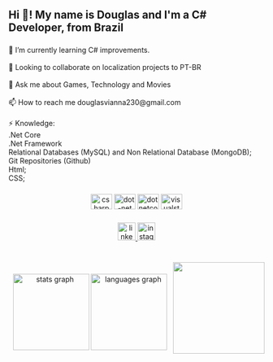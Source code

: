 <h2 align="left">Hi 👋! My name is Douglas and I'm a C# Developer, from Brazil</h2>

###

<p align="left">🌱 I’m currently learning C# improvements.<br><br>👯 Looking to collaborate on localization projects to PT-BR<br><br>💬 Ask me about Games, Technology and Movies<br><br>📫 How to reach me douglasvianna230@gmail.com<br><br>⚡ Knowledge:<br>.Net Core<br>.Net Framework<br>Relational Databases (MySQL) and Non Relational Database (MongoDB);<br>Git Repositories (Github)<br>Html;<br>CSS;</p>

###

<div align="center">
  <img src="https://cdn.jsdelivr.net/gh/devicons/devicon/icons/csharp/csharp-original.svg" height="30" width="42" alt="csharp logo"  />
  <img src="https://cdn.jsdelivr.net/gh/devicons/devicon/icons/dot-net/dot-net-plain-wordmark.svg" height="30" width="42" alt="dot-net logo"  />
  <img src="https://cdn.jsdelivr.net/gh/devicons/devicon/icons/dotnetcore/dotnetcore-original.svg" height="30" width="42" alt="dotnetcore logo"  />
  <img src="https://cdn.jsdelivr.net/gh/devicons/devicon/icons/visualstudio/visualstudio-plain.svg" height="30" width="42" alt="visualstudio logo"  />
</div>

###

<div align="center">
  <a href="https://www.linkedin.com/in/douglas-vianna/" target="_blank">
    <img src="https://img.shields.io/static/v1?message=LinkedIn&logo=linkedin&label=&color=0077B5&logoColor=white&labelColor=&style=for-the-badge" height="35" alt="linkedin logo"  />
  </a>
  <a href="https://www.instagram.com/douglaovianna/" target="_blank">
    <img src="https://img.shields.io/static/v1?message=Instagram&logo=instagram&label=&color=E4405F&logoColor=white&labelColor=&style=for-the-badge" height="35" alt="instagram logo"  />
  </a>
</div>

###

<br clear="both">

<img align="right" height="180" src="https://c.tenor.com/LKUn-5uzK4UAAAAM/megumin-anime.gif"  />

###

<div align="center">
  <img src="https://github-readme-stats.vercel.app/api?hide_title=false&hide_rank=false&show_icons=true&include_all_commits=true&count_private=true&disable_animations=false&theme=codeSTACKr&locale=en&hide_border=false&username=dgsmiley18" height="150" alt="stats graph"  />
  <img src="https://github-readme-stats.vercel.app/api/top-langs?locale=en&hide_title=false&layout=compact&card_width=320&langs_count=5&theme=codeSTACKr&hide_border=false&username=dgsmiley18" height="150" alt="languages graph"  />
</div>

###
